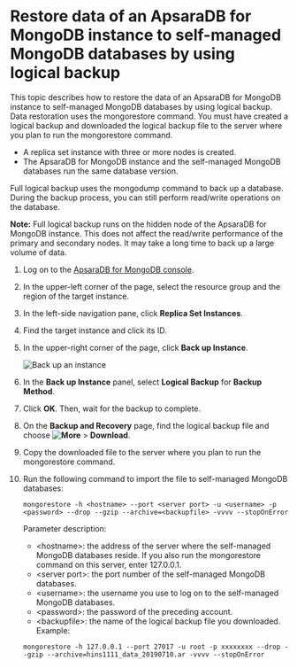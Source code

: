 # Restore data of an ApsaraDB for MongoDB instance to self-managed MongoDB databases by using logical backup

This topic describes how to restore the data of an ApsaraDB for MongoDB instance to self-managed MongoDB databases by using logical backup. Data restoration uses the mongorestore command. You must have created a logical backup and downloaded the logical backup file to the server where you plan to run the mongorestore command.

-   A replica set instance with three or more nodes is created.
-   The ApsaraDB for MongoDB instance and the self-managed MongoDB databases run the same database version.

Full logical backup uses the mongodump command to back up a database. During the backup process, you can still perform read/write operations on the database.

**Note:** Full logical backup runs on the hidden node of the ApsaraDB for MongoDB instance. This does not affect the read/write performance of the primary and secondary nodes. It may take a long time to back up a large volume of data.

1.  Log on to the [ApsaraDB for MongoDB console](https://mongodb.console.aliyun.com/).

2.  In the upper-left corner of the page, select the resource group and the region of the target instance.

3.  In the left-side navigation pane, click **Replica Set Instances**.

4.  Find the target instance and click its ID.

5.  In the upper-right corner of the page, click **Back up Instance**.

    ![Back up an instance](https://static-aliyun-doc.oss-accelerate.aliyuncs.com/assets/img/en-US/7545298951/p42250.png)

6.  In the **Back up Instance** panel, select **Logical Backup** for **Backup Method**.

7.  Click **OK**. Then, wait for the backup to complete.

8.  On the **Backup and Recovery** page, find the logical backup file and choose **![More](https://static-aliyun-doc.oss-accelerate.aliyuncs.com/assets/img/en-US/9545298951/p13851.png)** \> **Download**.

9.  Copy the downloaded file to the server where you plan to run the mongorestore command.

10. Run the following command to import the file to self-managed MongoDB databases:

    ```
    mongorestore -h <hostname> --port <server port> -u <username> -p <password> --drop --gzip --archive=<backupfile> -vvvv --stopOnError
    ```

    Parameter description:

    -   <hostname\>: the address of the server where the self-managed MongoDB databases reside. If you also run the mongorestore command on this server, enter 127.0.0.1.
    -   <server port\>: the port number of the self-managed MongoDB databases.
    -   <username\>: the username you use to log on to the self-managed MongoDB databases.
    -   <password\>: the password of the preceding account.
    -   <backupfile\>: the name of the logical backup file you downloaded.
    Example:

    ```
    mongorestore -h 127.0.0.1 --port 27017 -u root -p xxxxxxxx --drop --gzip --archive=hins1111_data_20190710.ar -vvvv --stopOnError
    ```


